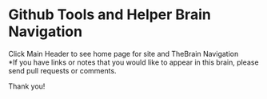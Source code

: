 [//]: # (Topic: Github Brain Navigation and Entry Page)
[//]: # (Author: Tyrone Marshall)
[//]: # (Date: 2014.07.01)
[//]: # (Format: markdown)
[//]: # (Version 2014)

Github Tools and Helper Brain Navigation
=============================
Click Main Header to see home page for site and TheBrain Navigation  
*If you have links or notes that you would like to appear in this brain, please send pull requests or comments.

Thank you!

